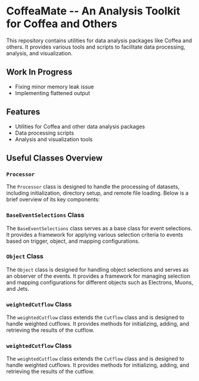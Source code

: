 # CoffeaMate -- An Analysis Toolkit for Coffea and Others

This repository contains utilities for data analysis packages like Coffea and others. It provides various tools and scripts to facilitate data processing, analysis, and visualization.

## Work In Progress
- Fixing minor memory leak issue
- Implementing flattened output

## Features
- Utilities for Coffea and other data analysis packages
- Data processing scripts
- Analysis and visualization tools

## Useful Classes Overview

### `Processor`

The `Processor` class is designed to handle the processing of datasets, including initialization, directory setup, and remote file loading. Below is a brief overview of its key components:

### `BaseEventSelections` Class

The `BaseEventSelections` class serves as a base class for event selections. It provides a framework for applying various selection criteria to events based on trigger, object, and mapping configurations.

### `Object` Class

The `Object` class is designed for handling object selections and serves as an observer of the events. It provides a framework for managing selection and mapping configurations for different objects such as Electrons, Muons, and Jets.

### `weightedCutflow` Class

The `weightedCutflow` class extends the `Cutflow` class and is designed to handle weighted cutflows. It provides methods for initializing, adding, and retrieving the results of the cutflow.

### `weightedCutflow` Class

The `weightedCutflow` class extends the `Cutflow` class and is designed to handle weighted cutflows. It provides methods for initializing, adding, and retrieving the results of the cutflow.